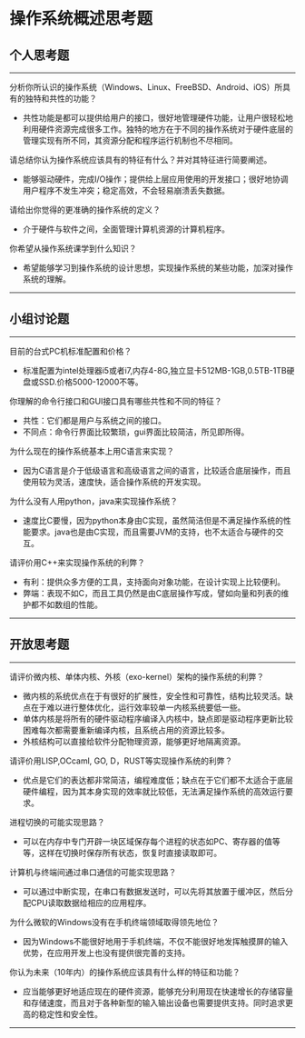 # 操作系统概述思考题

## 个人思考题

---

分析你所认识的操作系统（Windows、Linux、FreeBSD、Android、iOS）所具有的独特和共性的功能？
- 共性功能是都可以提供给用户的接口，很好地管理硬件功能，让用户很轻松地利用硬件资源完成很多工作。独特的地方在于不同的操作系统对于硬件底层的管理实现有所不同，其资源分配和程序运行机制也不尽相同。

>  

请总结你认为操作系统应该具有的特征有什么？并对其特征进行简要阐述。
- 能够驱动硬件，完成I/O操作；提供给上层应用使用的开发接口；很好地协调用户程序不发生冲突；稳定高效，不会轻易崩溃丢失数据。

>   

请给出你觉得的更准确的操作系统的定义？
- 介于硬件与软件之间，全面管理计算机资源的计算机程序。  

>   

你希望从操作系统课学到什么知识？
- 希望能够学习到操作系统的设计思想，实现操作系统的某些功能，加深对操作系统的理解。

>   

---

## 小组讨论题

---

目前的台式PC机标准配置和价格？
- 标准配置为intel处理器i5或者i7,内存4-8G,独立显卡512MB-1GB,0.5TB-1TB硬盘或SSD.价格5000-12000不等。

> 

你理解的命令行接口和GUI接口具有哪些共性和不同的特征？
- 共性：它们都是用户与系统之间的接口。
- 不同点：命令行界面比较繁琐，gui界面比较简洁，所见即所得。

> 

为什么现在的操作系统基本上用C语言来实现？
- 因为C语言是介于低级语言和高级语言之间的语言，比较适合底层操作，而且使用较为灵活，速度快，适合操作系统的开发实现。
>  

为什么没有人用python，java来实现操作系统？
- 速度比C要慢，因为python本身由C实现，虽然简洁但是不满足操作系统的性能要求。java也是由C实现，而且需要JVM的支持，也不太适合与硬件的交互。

>  

请评价用C++来实现操作系统的利弊？
- 有利：提供众多方便的工具，支持面向对象功能，在设计实现上比较便利。
- 弊端：表现不如C，而且工具仍然是由C底层操作写成，譬如向量和列表的维护都不如数组的性能。

>  

---

## 开放思考题

---

请评价微内核、单体内核、外核（exo-kernel）架构的操作系统的利弊？
- 微内核的系统优点在于有很好的扩展性，安全性和可靠性，结构比较灵活。缺点在于难以进行整体优化，运行效率较单一内核系统要低一些。  
- 单体内核是将所有的硬件驱动程序编译入内核中，缺点即是驱动程序更新比较困难每次都需要重新编译内核，且系统占用的资源比较多。
- 外核结构可以直接给软件分配物理资源，能够更好地隔离资源。

>  

请评价用LISP,OCcaml, GO, D，RUST等实现操作系统的利弊？
- 优点是它们的表达都非常简洁，编程难度低；缺点在于它们都不太适合于底层硬件编程，因为其本身实现的效率就比较低，无法满足操作系统的高效运行要求。  

>  

进程切换的可能实现思路？
- 可以在内存中专门开辟一块区域保存每个进程的状态如PC、寄存器的值等等，这样在切换时保存所有状态，恢复时直接读取即可。  

>  

计算机与终端间通过串口通信的可能实现思路？
- 可以通过中断实现，在串口有数据发送时，可以先将其放置于缓冲区，然后分配CPU读取数据给相应的应用程序。

>  

为什么微软的Windows没有在手机终端领域取得领先地位？
- 因为Windows不能很好地用于手机终端，不仅不能很好地发挥触摸屏的输入优势，在应用开发上也没有提供很完善的支持。 

>  

你认为未来（10年内）的操作系统应该具有什么样的特征和功能？
- 应当能够更好地适应现在的硬件资源，能够充分利用现在快速增长的存储容量和存储速度，而且对于各种新型的输入输出设备也需要提供支持。同时追求更高的稳定性和安全性。  

>  

---
